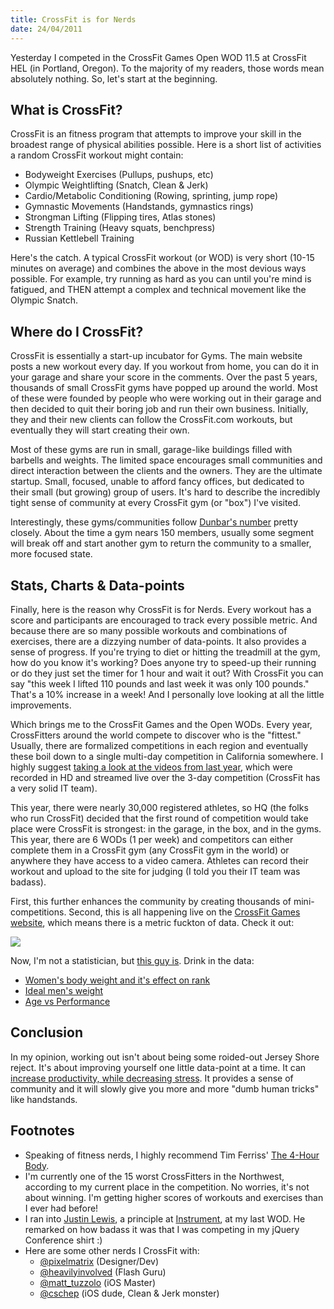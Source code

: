 ```yaml
--- 
title: CrossFit is for Nerds
date: 24/04/2011
---
```


Yesterday I competed in the CrossFit Games Open WOD 11.5 at CrossFit HEL (in Portland, Oregon). To the majority of my readers, those words mean absolutely nothing. So, let's start at the beginning.

## What is CrossFit?

CrossFit is an fitness program that attempts to improve your skill in the broadest range of physical abilities possible. Here is a short list of activities a random CrossFit workout might contain:

* Bodyweight Exercises (Pullups, pushups, etc)
* Olympic Weightlifting (Snatch, Clean & Jerk) 
* Cardio/Metabolic Conditioning (Rowing, sprinting, jump rope)
* Gymnastic Movements (Handstands, gymnastics rings)
* Strongman Lifting (Flipping tires, Atlas stones)
* Strength Training (Heavy squats, benchpress)
* Russian Kettlebell Training

Here's the catch. A typical CrossFit workout (or WOD) is very short (10-15 minutes on average) and combines the above in the most devious ways possible. For example, try running as hard as you can until you're mind is fatigued, and THEN attempt a complex and technical movement like the Olympic Snatch.

## Where do I CrossFit?

CrossFit is essentially a start-up incubator for Gyms. The main website posts a new workout every day. If you workout from home, you can do it in your garage and share your score in the comments. Over the past 5 years, thousands of small CrossFit gyms have popped up around the world. Most of these were founded by people who were working out in their garage and then decided to quit their boring job and run their own business. Initially, they and their new clients can follow the CrossFit.com workouts, but eventually they will start creating their own.

Most of these gyms are run in small, garage-like buildings filled with barbells and weights. The limited space encourages small communities and direct interaction between the clients and the owners. They are the ultimate startup. Small, focused, unable to afford fancy offices, but dedicated to their small (but growing) group of users. It's hard to describe the incredibly tight sense of community at every CrossFit gym (or "box") I've visited. 

Interestingly, these gyms/communities follow [Dunbar's number] pretty closely. About the time a gym nears 150 members, usually some segment will break off and start another gym to return the community to a smaller, more focused state.

## Stats, Charts & Data-points

Finally, here is the reason why CrossFit is for Nerds. Every workout has a score and participants are encouraged to track every possible metric. And because there are so many possible workouts and combinations of exercises, there are a dizzying number of data-points. It also provides a sense of progress. If you're trying to diet or hitting the treadmill at the gym, how do you know it's working? Does anyone try to speed-up their running or do they just set the timer for 1 hour and wait it out? With CrossFit you can say "this week I lifted 110 pounds and last week it was only 100 pounds." That's a 10% increase in a week! And I personally love looking at all the little improvements.

Which brings me to the CrossFit Games and the Open WODs. Every year, CrossFitters around the world compete to discover who is the "fittest." Usually, there are formalized competitions in each region and eventually these boil down to a single multi-day competition in California somewhere. I highly suggest [taking a look at the videos from last year], which were recorded in HD and streamed live over the 3-day competition (CrossFit has a very solid IT team).

This year, there were nearly 30,000 registered athletes, so HQ (the folks who run CrossFit) decided that the first round of competition would take place were CrossFit is strongest: in the garage, in the box, and in the gyms. This year, there are 6 WODs (1 per week) and competitors can either complete them in a CrossFit gym (any CrossFit gym in the world) or anywhere they have access to a video camera. Athletes can record their workout and upload to the site for judging (I told you their IT team was badass).

First, this further enhances the community by creating thousands of mini-competitions. Second, this is all happening live on the [CrossFit Games website], which means there is a metric fuckton of data. Check it out:

<a href="http://games.crossfit.com/content/scoreboard-men"><img src="/images/scoreboard.jpg"></a>

Now, I'm not a statistician, but [this guy is]. Drink in the data:

* [Women's body weight and it's effect on rank]
* [Ideal men's weight]
* [Age vs Performance]

## Conclusion

In my opinion, working out isn't about being some roided-out Jersey Shore reject. It's about improving yourself one little data-point at a time. It can [increase productivity, while decreasing stress]. It provides a sense of community and it will slowly give you more and more "dumb human tricks" like handstands.

## Footnotes

* Speaking of fitness nerds, I highly recommend Tim Ferriss' [The 4-Hour Body].
* I'm currently one of the 15 worst CrossFitters in the Northwest, according to my current place in the competition. No worries, it's not about winning. I'm getting higher scores of workouts and exercises than I ever had before!
* I ran into [Justin Lewis], a principle at [Instrument], at my last WOD. He remarked on how badass it was that I was competing in my jQuery Conference shirt :)
* Here are some other nerds I CrossFit with:
  * [@pixelmatrix] (Designer/Dev)
  * [@heavilyinvolved] (Flash Guru)
  * [@matt_tuzzolo] (iOS Master)
  * [@cschep] (iOS dude, Clean & Jerk monster)
  

[Dunbar's number]: http://en.wikipedia.org/wiki/Dunbar's_number
[taking a look at the videos from last year]: http://games2010.crossfit.com/blog/videos/2010/
[CrossFit Games website]: http://games.crossfit.com/
[this guy is]: http://xfit2011.blogspot.com/
[Women's body weight and it's effect on rank]: http://xfit2011.blogspot.com/2011/04/womens-body-weight-performances-wk1-and.html
[Ideal men's weight]: http://xfit2011.blogspot.com/2011/04/ideal-crossfit-weight-for-men.html
[Age vs Performance]: http://xfit2011.blogspot.com/2011/04/age-and-crossfit-open-performance.html
[increase productivity, while decreasing stress]: http://www.uclahealth.org/body.cfm?id=502&action=detail&ref=134
[The 4-Hour Body]: http://www.fourhourbody.com/
[Justin Lewis]: https://twitter.com/#!/justin_lewis
[Instrument]: http://www.weareinstrument.com/ 
[@pixelmatrix]: https://twitter.com/#!/pixelmatrix
[@heavilyinvolved]: https://twitter.com/#!/heavilyinvolved
[@matt_tuzzolo]: https://twitter.com/#!/matt_tuzzolo
[@cschep]: https://twitter.com/#!/cschep